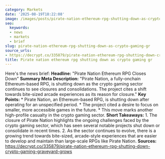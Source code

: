 ```yaml
---
category: Markets
date: '2025-08-19T18:22:08'
image: /images/posts/pirate-nation-ethereum-rpg-shutting-down-as-crypto-gaming-gr.jpeg
seo:
  keywords:
  - news
  - markets
  - brief
slug: pirate-nation-ethereum-rpg-shutting-down-as-crypto-gaming-gr
source_urls:
- https://decrypt.co/335879/pirate-nation-ethereum-rpg-shutting-down-crypto-gaming-graveyard-grows
title: Pirate nation ethereum rpg shutting down as crypto gaming gr
---
```


Here's the news brief:  **Headline:** "Pirate Nation Ethereum RPG Closes Down"  **Summary Meta Description:** "Pirate Nation, a fully-onchain Ethereum-based RPG, is shutting down as the crypto gaming sector continues to see closures and consolidations. The project cites a shift towards bite-sized arcade experiences as its reason for closure."  **Key Points:**  * Pirate Nation, an Ethereum-based RPG, is shutting down after operating for an unspecified period. * The project cited a desire to focus on smaller, more accessible games in the future. * This move marks another high-profile casualty in the crypto gaming sector.  **Short Takeaways:**  1. The closure of Pirate Nation highlights the ongoing challenges faced by the crypto gaming sector, which has seen several notable projects shut down or consolidate in recent times. 2. As the sector continues to evolve, there is a growing trend towards bite-sized, arcade-style experiences that are easier to develop and maintain than large-scale RPGs like Pirate Nation.  **Sources:** https://decrypt.co/335879/pirate-nation-ethereum-rpg-shutting-down-crypto-gaming-graveyard-grows
